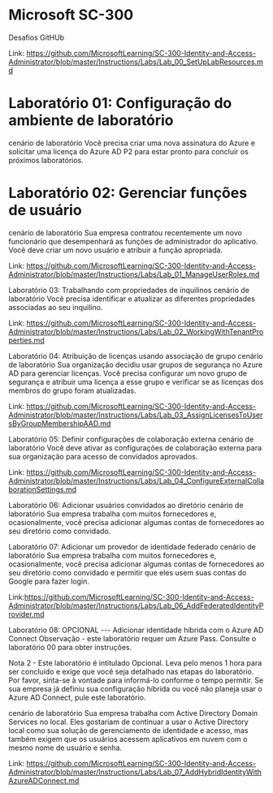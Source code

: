 # Microsoft SC-300

Desafios GitHUb </p>
Link: https://github.com/MicrosoftLearning/SC-300-Identity-and-Access-Administrator/blob/master/Instructions/Labs/Lab_00_SetUpLabResources.md

# Laboratório 01: Configuração do ambiente de laboratório
cenário de laboratório
Você precisa criar uma nova assinatura do Azure e solicitar uma licença do Azure AD P2 para estar pronto para concluir os próximos laboratórios.

# Laboratório 02: Gerenciar funções de usuário
cenário de laboratório
Sua empresa contratou recentemente um novo funcionário que desempenhará as funções de administrador do aplicativo. Você deve criar um novo usuário e atribuir a função apropriada.

Link: https://github.com/MicrosoftLearning/SC-300-Identity-and-Access-Administrator/blob/master/Instructions/Labs/Lab_01_ManageUserRoles.md

Laboratório 03: Trabalhando com propriedades de inquilinos
cenário de laboratório
Você precisa identificar e atualizar as diferentes propriedades associadas ao seu inquilino.

Link: https://github.com/MicrosoftLearning/SC-300-Identity-and-Access-Administrator/blob/master/Instructions/Labs/Lab_02_WorkingWithTenantProperties.md

Laboratório 04: Atribuição de licenças usando associação de grupo
cenário de laboratório
Sua organização decidiu usar grupos de segurança no Azure AD para gerenciar licenças. Você precisa configurar um novo grupo de segurança e atribuir uma licença a esse grupo e verificar se as licenças dos membros do grupo foram atualizadas.

Link: https://github.com/MicrosoftLearning/SC-300-Identity-and-Access-Administrator/blob/master/Instructions/Labs/Lab_03_AssignLicensesToUsersByGroupMembershipAAD.md

Laboratório 05: Definir configurações de colaboração externa
cenário de laboratório
Você deve ativar as configurações de colaboração externa para sua organização para acesso de convidados aprovados.

Link: https://github.com/MicrosoftLearning/SC-300-Identity-and-Access-Administrator/blob/master/Instructions/Labs/Lab_04_ConfigureExternalCollaborationSettings.md

Laboratório 06: Adicionar usuários convidados ao diretório
cenário de laboratório
Sua empresa trabalha com muitos fornecedores e, ocasionalmente, você precisa adicionar algumas contas de fornecedores ao seu diretório como convidado.

Laboratório 07: Adicionar um provedor de identidade federado
cenário de laboratório
Sua empresa trabalha com muitos fornecedores e, ocasionalmente, você precisa adicionar algumas contas de fornecedores ao seu diretório como convidado e permitir que eles usem suas contas do Google para fazer login.

Link:https://github.com/MicrosoftLearning/SC-300-Identity-and-Access-Administrator/blob/master/Instructions/Labs/Lab_06_AddFederatedIdentityProvider.md

Laboratório 08: OPCIONAL --- Adicionar identidade híbrida com o Azure AD Connect
Observação - este laboratório requer um Azure Pass. Consulte o laboratório 00 para obter instruções.

Nota 2 - Este laboratório é intitulado Opcional. Leva pelo menos 1 hora para ser concluído e exige que você seja detalhado nas etapas do laboratório. Por favor, sinta-se à vontade para informá-lo conforme o tempo permitir. Se sua empresa já definiu sua configuração híbrida ou você não planeja usar o Azure AD Connect, pule este laboratório.

cenário de laboratório
Sua empresa trabalha com Active Directory Domain Services no local. Eles gostariam de continuar a usar o Active Directory local como sua solução de gerenciamento de identidade e acesso, mas também exigem que os usuários acessem aplicativos em nuvem com o mesmo nome de usuário e senha.

Link: https://github.com/MicrosoftLearning/SC-300-Identity-and-Access-Administrator/blob/master/Instructions/Labs/Lab_07_AddHybridIdentityWithAzureADConnect.md
